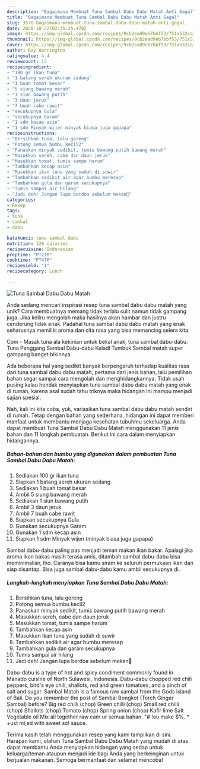 ```yaml
---
description: "Bagaimana Membuat Tuna Sambal Dabu Dabu Matah Anti Gagal"
title: "Bagaimana Membuat Tuna Sambal Dabu Dabu Matah Anti Gagal"
slug: 3578-bagaimana-membuat-tuna-sambal-dabu-dabu-matah-anti-gagal
date: 2020-10-22T02:35:25.470Z
image: https://img-global.cpcdn.com/recipes/9cb2ead9eb7bbf53/751x532cq70/tuna-sambal-dabu-dabu-matah-foto-resep-utama.jpg
thumbnail: https://img-global.cpcdn.com/recipes/9cb2ead9eb7bbf53/751x532cq70/tuna-sambal-dabu-dabu-matah-foto-resep-utama.jpg
cover: https://img-global.cpcdn.com/recipes/9cb2ead9eb7bbf53/751x532cq70/tuna-sambal-dabu-dabu-matah-foto-resep-utama.jpg
author: Ray Harrington
ratingvalue: 4.4
reviewcount: 13
recipeingredient:
- "100 gr ikan tuna"
- "1 batang sereh ukuran sedang"
- "1 buah tomat besar"
- "5 siung bawang merah"
- "1 siun bawang putih"
- "3 daun jeruk"
- "7 buah cabe rawit"
- "secukupnya Gula"
- "secukupnya Garam"
- "1 sdm kecap asin"
- "1 sdm Minyak wijen minyak biasa juga gapapa"
recipeinstructions:
- "Bersihkan tuna, lalu goreng"
- "Potong semua bumbu kecil2"
- "Panaskan minyak sedikit, tumis bawang putih bawang merah"
- "Masukkan sereh, cabe dan daun jeruk"
- "Masukkan tomat, tumis sampe harum"
- "Tambahkan kecap asin"
- "Masukkan ikan tuna yang sudah di suwir"
- "Tambahkan sedikit air agar bumbu meresap"
- "Tambahkan gula dan garam secukupnya"
- "Tumis sampai air hilang"
- "Jadi deh! Jangan lupa berdoa sebelum makan🤤"
categories:
- Resep
tags:
- tuna
- sambal
- dabu

katakunci: tuna sambal dabu 
nutrition: 128 calories
recipecuisine: Indonesian
preptime: "PT21M"
cooktime: "PT47M"
recipeyield: "1"
recipecategory: Lunch

---
```



![Tuna Sambal Dabu Dabu Matah](https://img-global.cpcdn.com/recipes/9cb2ead9eb7bbf53/751x532cq70/tuna-sambal-dabu-dabu-matah-foto-resep-utama.jpg)

Anda sedang mencari inspirasi resep tuna sambal dabu dabu matah yang unik? Cara membuatnya memang tidak terlalu sulit namun tidak gampang juga. Jika keliru mengolah maka hasilnya akan hambar dan justru cenderung tidak enak. Padahal tuna sambal dabu dabu matah yang enak seharusnya memiliki aroma dan cita rasa yang bisa memancing selera kita.

Com - Masak tuna ala kekinian untuk bekal anak, tuna sambal dabu-dabu. Tuna Panggang Sambal Dabu-dabu Keladi Tumbuk Sambal matah super gampang banget bikinnya.

Ada beberapa hal yang sedikit banyak berpengaruh terhadap kualitas rasa dari tuna sambal dabu dabu matah, pertama dari jenis bahan, lalu pemilihan bahan segar sampai cara mengolah dan menghidangkannya. Tidak usah pusing kalau hendak menyiapkan tuna sambal dabu dabu matah yang enak di rumah, karena asal sudah tahu triknya maka hidangan ini mampu menjadi sajian spesial.


Nah, kali ini kita coba, yuk, variasikan tuna sambal dabu dabu matah sendiri di rumah. Tetap dengan bahan yang sederhana, hidangan ini dapat memberi manfaat untuk membantu menjaga kesehatan tubuhmu sekeluarga. Anda dapat membuat Tuna Sambal Dabu Dabu Matah menggunakan 11 jenis bahan dan 11 langkah pembuatan. Berikut ini cara dalam menyiapkan hidangannya.

<!--inarticleads1-->

##### Bahan-bahan dan bumbu yang digunakan dalam pembuatan Tuna Sambal Dabu Dabu Matah:

1. Sediakan 100 gr ikan tuna
1. Siapkan 1 batang sereh ukuran sedang
1. Sediakan 1 buah tomat besar
1. Ambil 5 siung bawang merah
1. Sediakan 1 siun bawang putih
1. Ambil 3 daun jeruk
1. Ambil 7 buah cabe rawit
1. Siapkan secukupnya Gula
1. Gunakan secukupnya Garam
1. Gunakan 1 sdm kecap asin
1. Siapkan 1 sdm Minyak wijen (minyak biasa juga gapapa)


Sambal dabu-dabu paling pas menjadi teman makan ikan bakar. Apalagi jika aroma ikan bakas masih terasa amis, ditambah sambal dabu-dabu bisa meminimalisir, lho. Caranya bisa kamu siram ke seluruh permukaan ikan dan siap disantap. Bisa juga sambal dabu-dabu kamu ambil secukupnya di. 

<!--inarticleads2-->

##### Langkah-langkah menyiapkan Tuna Sambal Dabu Dabu Matah:

1. Bersihkan tuna, lalu goreng
1. Potong semua bumbu kecil2
1. Panaskan minyak sedikit, tumis bawang putih bawang merah
1. Masukkan sereh, cabe dan daun jeruk
1. Masukkan tomat, tumis sampe harum
1. Tambahkan kecap asin
1. Masukkan ikan tuna yang sudah di suwir
1. Tambahkan sedikit air agar bumbu meresap
1. Tambahkan gula dan garam secukupnya
1. Tumis sampai air hilang
1. Jadi deh! Jangan lupa berdoa sebelum makan🤤


Dabu-dabu is a type of hot and spicy condiment commonly found in Manado cuisine of North Sulawesi, Indonesia. Dabu-dabu chopped red chili peppers, bird&#39;s eye chili, shallots, red and green tomatoes, and a pinch of salt and sugar. Sambal Matah is a famous raw sambal from the Gods island of Bali. Do you remember the post of Sambal Bongkot (Torch Ginger Sambal) before? Big red chilli (chop) Green chilli (chop) Small red chilli (chop) Shallots (chop) Tomato (chop) Spring onion (chop) Kafir lime Salt Vegetable oil Mix all together raw cam ur semua bahan. &#34;# !ou make $%. * +ust mi,ed with sweet so! sauce. 

Terima kasih telah menggunakan resep yang kami tampilkan di sini. Harapan kami, olahan Tuna Sambal Dabu Dabu Matah yang mudah di atas dapat membantu Anda menyiapkan hidangan yang sedap untuk keluarga/teman ataupun menjadi ide bagi Anda yang berkeinginan untuk berjualan makanan. Semoga bermanfaat dan selamat mencoba!

